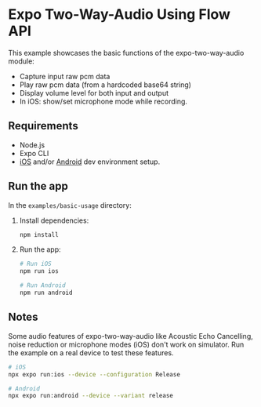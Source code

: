 # Expo Two-Way-Audio Using Flow API

This example showcases the basic functions of the expo-two-way-audio module:

- Capture input raw pcm data
- Play raw pcm data (from a hardcoded base64 string)
- Display volume level for both input and output
- In iOS: show/set microphone mode while recording.

## Requirements

- Node.js
- Expo CLI
- [iOS](https://docs.expo.dev/workflow/ios-simulator/) and/or [Android](https://docs.expo.dev/workflow/android-studio-emulator/) dev environment setup.

## Run the app

In the `examples/basic-usage` directory:

1. Install dependencies:
    ```sh
    npm install
    ```

2. Run the app:
    ```sh
    # Run iOS
    npm run ios

    # Run Android
    npm run android
    ```

## Notes

Some audio features of expo-two-way-audio like Acoustic Echo Cancelling, noise reduction or microphone modes (iOS) don't work on simulator. Run the example on a real device to test these features.

```bash
# iOS
npx expo run:ios --device --configuration Release

# Android
npx expo run:android --device --variant release
```
